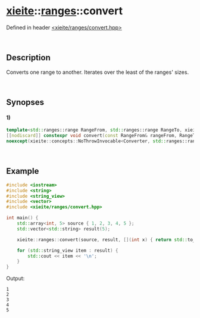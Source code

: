 # [xieite](../../xieite.md)\:\:[ranges](../../ranges.md)\:\:convert
Defined in header [<xieite/ranges/convert.hpp>](../../../include/xieite/ranges/convert.hpp)

&nbsp;

## Description
Converts one range to another. Iterates over the least of the ranges' sizes.

&nbsp;

## Synopses
#### 1)
```cpp
template<std::ranges::range RangeFrom, std::ranges::range RangeTo, xieite::concepts::Functable<std::ranges::range_value_t<RangeTo>(std::ranges::range_value_t<RangeFrom>)> Converter = decltype(xieite::functors::staticCast<std::ranges::range_value_t<RangeFrom>, std::ranges::range_value_t<RangeTo>>)>
[[nodiscard]] constexpr void convert(const RangeFrom& rangeFrom, RangeTo& rangeTo, const Converter& converter = Converter())
noexcept(xieite::concepts::NoThrowInvocable<Converter, std::ranges::range_value_t<RangeFrom>>);
```

&nbsp;

## Example
```cpp
#include <iostream>
#include <string>
#include <string_view>
#include <vector>
#include <xieite/ranges/convert.hpp>

int main() {
    std::array<int, 5> source { 1, 2, 3, 4, 5 };
    std::vector<std::string> result(5);

    xieite::ranges::convert(source, result, [](int x) { return std::to_string(x); });

    for (std::string_view item : result) {
        std::cout << item << '\n';
    }
}
```
Output:
```
1
2
3
4
5
```
